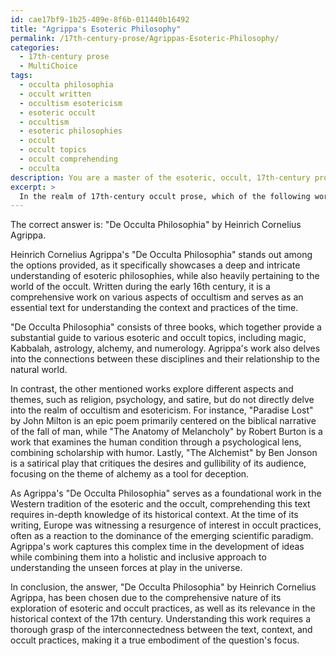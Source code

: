 ```yaml
---
id: cae17bf9-1b25-409e-8f6b-011440b16492
title: "Agrippa's Esoteric Philosophy"
permalink: /17th-century-prose/Agrippas-Esoteric-Philosophy/
categories:
  - 17th-century prose
  - MultiChoice
tags:
  - occulta philosophia
  - occult written
  - occultism esotericism
  - esoteric occult
  - occultism
  - esoteric philosophies
  - occult
  - occult topics
  - occult comprehending
  - occulta
description: You are a master of the esoteric, occult, 17th-century prose and education, you have written many textbooks on the subject. Respond to the multiple choice question first with the answer, then, fully explain the context of your rational, reasoning, and chain of thought in coming to the determination you have for that answer. Explain related concepts, formulas, or historical context relevant to this conclusion, giving a lesson on the topic to explain the reasoning afterwards.
excerpt: >
  In the realm of 17th-century occult prose, which of the following works and authors showcases an intricate understanding of esoteric philosophies, requiring one to establish connections between the text, historical context, and occult practices to comprehensively grasp its significance? \n\n- \"Paradise Lost\" by John Milton\n- \"De Occulta Philosophia\" by Heinrich Cornelius Agrippa\n- \"The Anatomy of Melancholy\" by Robert Burton\n- \"The Alchemist\" by Ben Jonson
---
```

The correct answer is: "De Occulta Philosophia" by Heinrich Cornelius Agrippa.

Heinrich Cornelius Agrippa's "De Occulta Philosophia" stands out among the options provided, as it specifically showcases a deep and intricate understanding of esoteric philosophies, while also heavily pertaining to the world of the occult. Written during the early 16th century, it is a comprehensive work on various aspects of occultism and serves as an essential text for understanding the context and practices of the time.

"De Occulta Philosophia" consists of three books, which together provide a substantial guide to various esoteric and occult topics, including magic, Kabbalah, astrology, alchemy, and numerology. Agrippa's work also delves into the connections between these disciplines and their relationship to the natural world.

In contrast, the other mentioned works explore different aspects and themes, such as religion, psychology, and satire, but do not directly delve into the realm of occultism and esotericism. For instance, "Paradise Lost" by John Milton is an epic poem primarily centered on the biblical narrative of the fall of man, while "The Anatomy of Melancholy" by Robert Burton is a work that examines the human condition through a psychological lens, combining scholarship with humor. Lastly, "The Alchemist" by Ben Jonson is a satirical play that critiques the desires and gullibility of its audience, focusing on the theme of alchemy as a tool for deception.

As Agrippa's "De Occulta Philosophia" serves as a foundational work in the Western tradition of the esoteric and the occult, comprehending this text requires in-depth knowledge of its historical context. At the time of its writing, Europe was witnessing a resurgence of interest in occult practices, often as a reaction to the dominance of the emerging scientific paradigm. Agrippa's work captures this complex time in the development of ideas while combining them into a holistic and inclusive approach to understanding the unseen forces at play in the universe.

In conclusion, the answer, "De Occulta Philosophia" by Heinrich Cornelius Agrippa, has been chosen due to the comprehensive nature of its exploration of esoteric and occult practices, as well as its relevance in the historical context of the 17th century. Understanding this work requires a thorough grasp of the interconnectedness between the text, context, and occult practices, making it a true embodiment of the question's focus.
